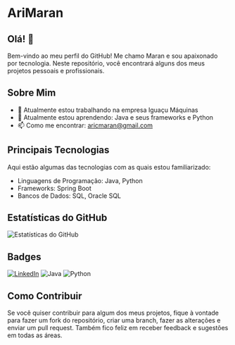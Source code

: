 # AriMaran

## Olá! 🧛

Bem-vindo ao meu perfil do GitHub! Me chamo Maran e sou apaixonado por tecnologia. Neste repositório, você encontrará alguns dos meus projetos pessoais e profissionais.

## Sobre Mim

- 🔭 Atualmente estou trabalhando na empresa Iguaçu Máquinas
- 🌱 Atualmente estou aprendendo: Java e seus frameworks e Python
- 📫 Como me encontrar: aricmaran@gmail.com

## Principais Tecnologias

Aqui estão algumas das tecnologias com as quais estou familiarizado:

- Linguagens de Programação: Java, Python
- Frameworks: Spring Boot
- Bancos de Dados: SQL, Oracle SQL

## Estatísticas do GitHub

![Estatísticas do GitHub](https://github-readme-stats.vercel.app/api?username=AriMaran&show_icons=true&count_private=true&hide=prs&theme=radical)

## Badges

[![LinkedIn](https://img.shields.io/badge/LinkedIn-Connect-blue?style=flat-square&logo=linkedin&logoColor=white&link=https://www.linkedin.com/in/aricmaran/)](https://www.linkedin.com/in/aricmaran/)
![Java](https://img.shields.io/badge/Java-Intermediate-orange?style=flat-square&logo=java&logoColor=white)
![Python](https://img.shields.io/badge/Python-Basic-blue?style=flat-square&logo=python&logoColor=white)

## Como Contribuir

Se você quiser contribuir para algum dos meus projetos, fique à vontade para fazer um fork do repositório, criar uma branch, fazer as alterações e enviar um pull request. Também fico feliz em receber feedback e sugestões em todas as áreas.
